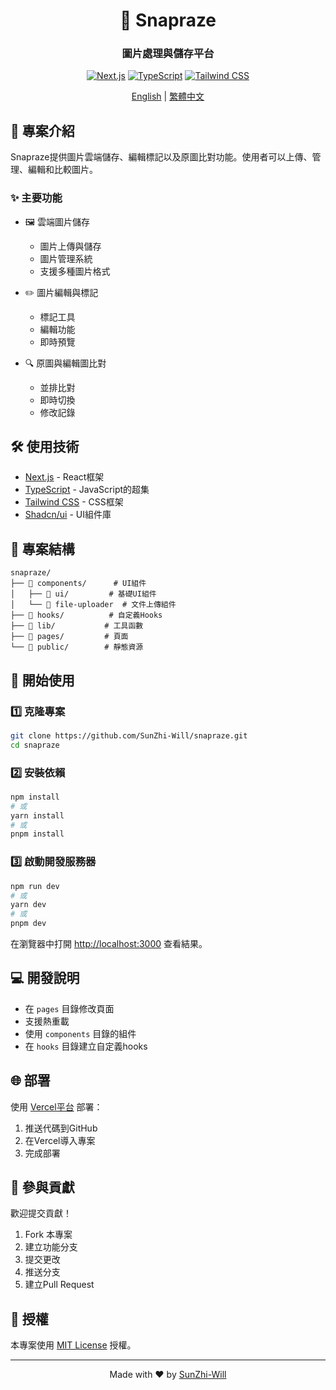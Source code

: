 <div align="center">

# 🚀 Snapraze

### 圖片處理與儲存平台

[![Next.js](https://img.shields.io/badge/Next.js-13.0-black?style=for-the-badge&logo=next.js)](https://nextjs.org)
[![TypeScript](https://img.shields.io/badge/TypeScript-5.0-blue?style=for-the-badge&logo=typescript)](https://www.typescriptlang.org)
[![Tailwind CSS](https://img.shields.io/badge/Tailwind-3.0-38B2AC?style=for-the-badge&logo=tailwind-css)](https://tailwindcss.com)

[English](README.en.md) | [繁體中文](README.md)

</div>

## 📖 專案介紹

Snapraze提供圖片雲端儲存、編輯標記以及原圖比對功能。使用者可以上傳、管理、編輯和比較圖片。

### ✨ 主要功能

- 🖼️ 雲端圖片儲存
  - 圖片上傳與儲存
  - 圖片管理系統
  - 支援多種圖片格式

- ✏️ 圖片編輯與標記
  - 標記工具
  - 編輯功能
  - 即時預覽

- 🔍 原圖與編輯圖比對
  - 並排比對
  - 即時切換
  - 修改記錄

## 🛠️ 使用技術

- [Next.js](https://nextjs.org) - React框架
- [TypeScript](https://www.typescriptlang.org) - JavaScript的超集
- [Tailwind CSS](https://tailwindcss.com) - CSS框架
- [Shadcn/ui](https://ui.shadcn.com) - UI組件庫

## 📁 專案結構

```
snapraze/
├── 📂 components/      # UI組件
│   ├── 📂 ui/         # 基礎UI組件
│   └── 📄 file-uploader  # 文件上傳組件
├── 📂 hooks/          # 自定義Hooks
├── 📂 lib/           # 工具函數
├── 📂 pages/         # 頁面
└── 📂 public/        # 靜態資源
```

## 🚀 開始使用

### 1️⃣ 克隆專案

```bash
git clone https://github.com/SunZhi-Will/snapraze.git
cd snapraze
```

### 2️⃣ 安裝依賴

```bash
npm install
# 或
yarn install
# 或
pnpm install
```

### 3️⃣ 啟動開發服務器

```bash
npm run dev
# 或
yarn dev
# 或
pnpm dev
```

在瀏覽器中打開 [http://localhost:3000](http://localhost:3000) 查看結果。

## 💻 開發說明

- 在 `pages` 目錄修改頁面
- 支援熱重載
- 使用 `components` 目錄的組件
- 在 `hooks` 目錄建立自定義hooks

## 🌐 部署

使用 [Vercel平台](https://vercel.com/new) 部署：

1. 推送代碼到GitHub
2. 在Vercel導入專案
3. 完成部署

## 🤝 參與貢獻

歡迎提交貢獻！

1. Fork 本專案
2. 建立功能分支
3. 提交更改
4. 推送分支
5. 建立Pull Request

## 📄 授權

本專案使用 [MIT License](LICENSE) 授權。

---

<div align="center">

Made with ❤️ by [SunZhi-Will](https://github.com/SunZhi-Will)

</div>
